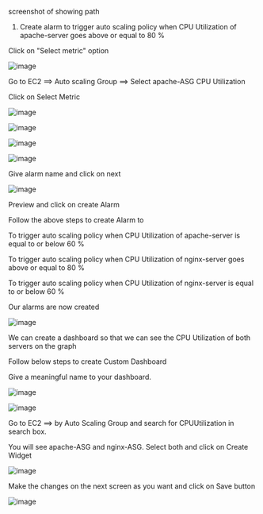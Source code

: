 
screenshot of showing path

1) Create alarm to trigger auto scaling policy when CPU Utilization of apache-server goes above or equal to 80 %

Click on "Select metric" option

![image](https://github.com/ajaydabe/Automated-Cloud-Web-Server-Scaling-with-Load-Balancing-Domain-Routing/assets/160045230/40879c2c-5420-4bdf-b459-510d4f268a52)

Go to EC2 ==> Auto scaling Group ==> Select apache-ASG CPU Utilization

Click on Select Metric

![image](https://github.com/ajaydabe/Automated-Cloud-Web-Server-Scaling-with-Load-Balancing-Domain-Routing/assets/160045230/82291b79-92dd-4c99-94e7-e6842e9de53c)


![image](https://github.com/ajaydabe/Automated-Cloud-Web-Server-Scaling-with-Load-Balancing-Domain-Routing/assets/160045230/3323c74e-ea9d-459d-8b33-a45dc4bcac85)


![image](https://github.com/ajaydabe/Automated-Cloud-Web-Server-Scaling-with-Load-Balancing-Domain-Routing/assets/160045230/37ddffdb-52d2-4c1a-b3e5-d82168f87396)


![image](https://github.com/ajaydabe/Automated-Cloud-Web-Server-Scaling-with-Load-Balancing-Domain-Routing/assets/160045230/876c0451-a954-4d94-bf8e-f2f4be8025b1)

Give alarm name and click on next

![image](https://github.com/ajaydabe/Automated-Cloud-Web-Server-Scaling-with-Load-Balancing-Domain-Routing/assets/160045230/904aa3bc-f4a9-41e5-aa47-6e85c4662265)

Preview and click on create Alarm

Follow the above steps to create Alarm to

  To trigger auto scaling policy when CPU Utilization of apache-server is equal to or below 60 %

  To trigger auto scaling policy when CPU Utilization of nginx-server goes above or equal to 80 %

  To trigger auto scaling policy when CPU Utilization of nginx-server is equal to or below 60 %

Our alarms are now created

![image](https://github.com/ajaydabe/Automated-Cloud-Web-Server-Scaling-with-Load-Balancing-Domain-Routing/assets/160045230/a2998f8a-5dbc-4604-8f34-94f65b48cd1a)


We can create a dashboard so that we can see the CPU Utilization of both servers on the graph

Follow below steps to create Custom Dashboard



Give a meaningful name to your dashboard.

![image](https://github.com/ajaydabe/Automated-Cloud-Web-Server-Scaling-with-Load-Balancing-Domain-Routing/assets/160045230/e582d4ab-a039-435c-baff-0b345e533250)


![image](https://github.com/ajaydabe/Automated-Cloud-Web-Server-Scaling-with-Load-Balancing-Domain-Routing/assets/160045230/c8c467aa-b9ce-4344-ad65-056fb82623f3)

Go to EC2 ==> by Auto Scaling Group and search for CPUUtilization in search box.

You will see apache-ASG and nginx-ASG. Select both and click on Create Widget

![image](https://github.com/ajaydabe/Automated-Cloud-Web-Server-Scaling-with-Load-Balancing-Domain-Routing/assets/160045230/31756834-d98b-4536-9e38-fcb32afb7a9a)

Make the changes on the next screen as you want and click on Save button

![image](https://github.com/ajaydabe/Automated-Cloud-Web-Server-Scaling-with-Load-Balancing-Domain-Routing/assets/160045230/4326842f-e4e2-40f4-a020-002692855e13)
